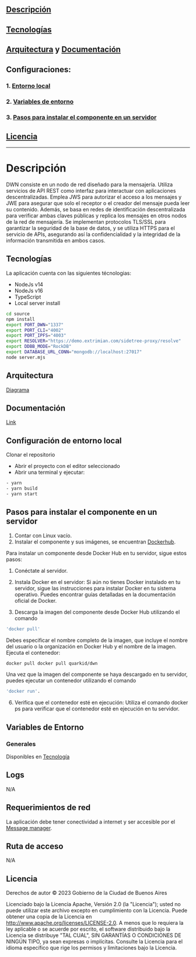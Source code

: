 ## [Descripción](https://github.com/gcba/dwn/tree/master?tab=readme-ov-file#descripci%C3%B3n)
## [Tecnologías](https://github.com/gcba/dwn/tree/master?tab=readme-ov-file#tecnolog%C3%ADas)
## [Arquitectura](https://docs.quarkid.org/Arquitectura/) y [Documentación](https://docs.quarkid.org/Arquitectura/componentes/)
## Configuraciones:
### 1. [Entorno local](https://github.com/gcba/dwn/tree/master?tab=readme-ov-file#configuraci%C3%B3n-de-entorno-local)
### 2. [Variables de entorno](https://github.com/gcba/dwn/tree/master?tab=readme-ov-file#configuraci%C3%B3n-de-entorno-local)
### 3. [Pasos para instalar el componente en un servidor](https://github.com/gcba/dwn/tree/master?tab=readme-ov-file#pasos-para-instalar-el-componente-en-un-servidor)

## [Licencia](https://github.com/gcba/dwn/tree/master?tab=readme-ov-file#licencia)






----------------------------------------------------------------------------------------------------------------------------------------------------------------------------------------------------------------

# Descripción

DWN consiste en un nodo de red diseñado para la mensajería. Utiliza servicios de API REST como interfaz para interactuar con
aplicaciones descentralizadas. Emplea JWS para autorizar el acceso a los mensajes y JWE para asegurar que solo el receptor o el creador del mensaje pueda leer su contenido. Además,
se basa en redes de identificación descentralizada para verificar ambas claves públicas y replica los mensajes en otros nodos de la red de mensajería.
Se implementan protocolos TLS/SSL para garantizar la seguridad de la base de datos, y se utiliza HTTPS para el servicio de APIs, asegurando así la confidencialidad y la integridad de
la información transmitida en ambos casos.

## Tecnologías

La aplicación cuenta con las siguientes técnologias:

- NodeJs v14
- NodeJs v16
- TypeScript
- Local server install
```bash
cd source
npm install
export PORT_DWN="1337"
export PORT_CLI="4002"
export PORT_IPFS="4003"
export RESOLVER="https://demo.extrimian.com/sidetree-proxy/resolve"
export DDBB_MODE="RockDB"
export DATABASE_URL_CONN="mongodb://localhost:27017"
node server.mjs
```

## Arquitectura
[Diagrama](https://docs.quarkid.org/Arquitectura/)

## Documentación
[Link](https://docs.quarkid.org/Arquitectura/componentes/)

## Configuración de entorno local

Clonar el repositorio

- Abrir el proyecto con el editor seleccionado
- Abrir una terminal y ejecutar:

```bash
- yarn
- yarn build
- yarn start
```

## Pasos para instalar el componente en un servidor

1. Contar con Linux vacío. 
2. Instalar el componente y sus imágenes, se encuentran [Dockerhub](https://hub.docker.com/r/quarkid/dwn). 

Para instalar un componente desde Docker Hub en tu servidor, sigue estos pasos:

1. Conéctate al servidor.

2. Instala Docker en el servidor:
Si aún no tienes Docker instalado en tu servidor, sigue las instrucciones para instalar Docker en tu sistema operativo. Puedes encontrar guías detalladas en la documentación oficial de Docker.

3. Descarga la imagen del componente desde Docker Hub utilizando el comando
   
```bash
'docker pull'
```

Debes especificar el nombre completo de la imagen, que incluye el nombre del usuario o la organización en Docker Hub y el nombre de la imagen. Ejecuta el contenedor: 

```bash
docker pull docker pull quarkid/dwn
```

Una vez que la imagen del componente se haya descargado en tu servidor, puedes ejecutar un contenedor utilizando el comando

```bash
'docker run'.
```

6. Verifica que el contenedor esté en ejecución:
Utiliza el comando docker ps para verificar que el contenedor esté en ejecución en tu servidor.

## Variables de Entorno

### Generales

Disponibles en [Tecnología](https://github.com/gcba/dwn/tree/master?tab=readme-ov-file#tecnolog%C3%ADas)

## Logs

N/A

## Requerimientos de red

La aplicación debe tener conectividad a internet y ser accesible por el [Message manager](https://github.com/gcba/message-manager/tree/master).

## Ruta de acceso

N/A

## Licencia
Derechos de autor © 2023 Gobierno de la Ciudad de Buenos Aires

Licenciado bajo la Licencia Apache, Versión 2.0 (la "Licencia");
usted no puede utilizar este archivo excepto en cumplimiento con la Licencia.
Puede obtener una copia de la Licencia en
http://www.apache.org/licenses/LICENSE-2.0.
A menos que lo requiera la ley aplicable o se acuerde por escrito, el software
distribuido bajo la Licencia se distribuye "TAL CUAL",
SIN GARANTÍAS O CONDICIONES DE NINGÚN TIPO, ya sean expresas o implícitas.
Consulte la Licencia para el idioma específico que rige los permisos y
limitaciones bajo la Licencia.
